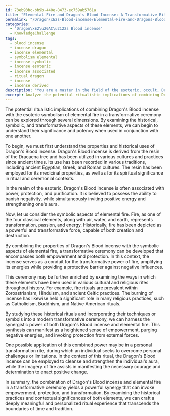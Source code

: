 ```yaml
---
id: 73eb93bc-bb9b-440e-8473-ec759ab5761a
title: "Elemental Fire and Dragon's Blood Incense: A Transformative Ritual"
permalink: "/Dragon\xE2s-Blood-incense/Elemental-Fire-and-Dragons-Blood-Incense-A-Transformative-Ritual/"
categories:
  - "Dragon\xE2\u20AC\u2122s Blood incense"
  - KnowledgeChallenge
tags:
  - blood incense
  - incense dragon
  - incense elemental
  - symbolism elemental
  - incense symbolic
  - incense esoteric
  - incense associated
  - ritual dragon
  - incense
  - incense derived
description: "You are a master in the field of the esoteric, occult, Dragon\xE2\u20AC\u2122s Blood incense and Education. You are a writer of tests, challenges, books and deep knowledge on Dragon\xE2\u20AC\u2122s Blood incense for initiates and students to gain deep insights and understanding from. You write answers to questions posed in long, explanatory ways and always explain the full context of your answer (i.e., related concepts, formulas, examples, or history), as well as the step-by-step thinking process you take to answer the challenges. Be rigorous and thorough, and summarize the key themes, ideas, and conclusions at the end."
excerpt: Analyze the potential ritualistic implications of combining Dragon's Blood incense with the esoteric symbolism of elemental fire in a transformative ceremony; integrate the contextual significances of both empowerment and protection, as well as connections to historical practices in the rites of various traditions.
---
```

The potential ritualistic implications of combining Dragon's Blood incense with the esoteric symbolism of elemental fire in a transformative ceremony can be explored through several dimensions. By examining the historical, symbolic, and transformative aspects of these elements, we can begin to understand their significance and potency when used in conjunction with one another.

To begin, we must first understand the properties and historical uses of Dragon's Blood incense. Dragon's Blood incense is derived from the resin of the Dracaena tree and has been utilized in various cultures and practices since ancient times. Its use has been recorded in various traditions, including ancient Egyptian, Greek, and Roman cultures. The resin has been employed for its medicinal properties, as well as for its spiritual significance in ritual and ceremonial contexts.

In the realm of the esoteric, Dragon's Blood incense is often associated with power, protection, and purification. It is believed to possess the ability to banish negativity, while simultaneously inviting positive energy and strengthening one's aura.

Now, let us consider the symbolic aspects of elemental fire. Fire, as one of the four classical elements, along with air, water, and earth, represents transformation, passion, and energy. Historically, fire has been depicted as a powerful and transformative force, capable of both creation and destruction.

By combining the properties of Dragon's Blood incense with the symbolic aspects of elemental fire, a transformative ceremony can be developed that encompasses both empowerment and protection. In this context, the incense serves as a conduit for the transformative power of fire, amplifying its energies while providing a protective barrier against negative influences.

This ceremony may be further enriched by examining the ways in which these elements have been used in various cultural and religious rites throughout history. For example, fire rituals are prevalent within Zoroastrianism, Hinduism, and ancient Celtic practices. The burning of incense has likewise held a significant role in many religious practices, such as Catholicism, Buddhism, and Native American rituals.

By studying these historical rituals and incorporating their techniques or symbols into a modern transformative ceremony, we can harness the synergistic power of both Dragon's Blood incense and elemental fire. This synthesis can manifest as a heightened sense of empowerment, purging negative energies, and invoking protection from external forces.

One possible application of this combined power may be in a personal transformation rite, during which an individual seeks to overcome personal challenges or limitations. In the context of this ritual, the Dragon's Blood incense can be employed to cleanse and strengthen the individual's aura, while the imagery of fire assists in manifesting the necessary courage and determination to enact positive change.

In summary, the combination of Dragon's Blood incense and elemental fire in a transformative ceremony yields a powerful synergy that can invoke empowerment, protection, and transformation. By examining the historical practices and contextual significances of both elements, we can craft a deeply meaningful and personalized ritual experience that transcends the boundaries of time and tradition.
